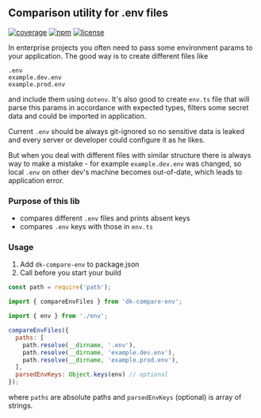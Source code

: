 ## Comparison utility for .env files

[![coverage](https://img.shields.io/codecov/c/gh/dkazakov8/dk-compare-env/master)](https://codecov.io/gh/dkazakov8/dk-compare-env)
[![npm](https://img.shields.io/npm/v/dk-compare-env)](https://www.npmjs.com/package/dk-compare-env)
[![license](https://img.shields.io/npm/l/dk-compare-env)](https://github.com/dkazakov8/dk-compare-env/blob/master/LICENSE)

In enterprise projects you often need to pass some environment params to your application.
The good way is to create different files like

```
.env
example.dev.env
example.prod.env
```

and include them using `dotenv`. It's also good to create `env.ts` file that will parse this params
in accordance with expected types, filters some secret data and could be imported in application.

Current `.env` should be always git-ignored so no sensitive data is leaked and every server or 
developer could configure it as he likes.

But when you deal with different files with similar structure there is always way to make a mistake -
for example `example.dev.env` was changed, so local `.env` on other dev's machine becomes out-of-date,
which leads to application error.

### Purpose of this lib

- compares different `.env` files and prints absent keys
- compares `.env` keys with those in `env.ts`

### Usage

1. Add `dk-compare-env` to package.json
2. Call before you start your build
```javascript
const path = require('path');

import { compareEnvFiles } from 'dk-compare-env';

import { env } from './env';

compareEnvFiles({ 
  paths: [
    path.resolve(__dirname, '.env'),
    path.resolve(__dirname, 'example.dev.env'),
    path.resolve(__dirname, 'example.prod.env'),
  ],
  parsedEnvKeys: Object.keys(env) // optional
});
```
where `paths` are absolute paths and `parsedEnvKeys` (optional) is array of strings.
